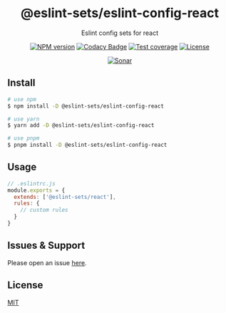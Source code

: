 <div style="text-align: center;" align="center">

# @eslint-sets/eslint-config-react

Eslint config sets for react

[![NPM version][npm-image]][npm-url]
[![Codacy Badge][codacy-image]][codacy-url]
[![Test coverage][codecov-image]][codecov-url]
[![License][license-image]][license-url]

[![Sonar][sonar-image]][sonar-url]

</div>

## Install

```bash
# use npm
$ npm install -D @eslint-sets/eslint-config-react

# use yarn
$ yarn add -D @eslint-sets/eslint-config-react

# use pnpm
$ pnpm install -D @eslint-sets/eslint-config-react
```

## Usage

```js
// .eslintrc.js
module.exports = {
  extends: ['@eslint-sets/react'],
  rules: {
    // custom rules
  }
}
```

## Issues & Support

Please open an issue [here](https://github.com/saqqdy/eslint-sets/issues).

## License

[MIT](LICENSE)

[npm-image]: https://img.shields.io/npm/v/@eslint-sets/eslint-config-react.svg?style=flat-square
[npm-url]: https://npmjs.org/package/@eslint-sets/eslint-config-react
[codacy-image]: https://app.codacy.com/project/badge/Grade/f70d4880e4ad4f40aa970eb9ee9d0696
[codacy-url]: https://www.codacy.com/gh/saqqdy/@eslint-sets/eslint-config-react/dashboard?utm_source=github.com&utm_medium=referral&utm_content=saqqdy/@eslint-sets/eslint-config-react&utm_campaign=Badge_Grade
[codecov-image]: https://img.shields.io/codecov/c/github/saqqdy/@eslint-sets/eslint-config-react.svg?style=flat-square
[codecov-url]: https://codecov.io/github/saqqdy/@eslint-sets/eslint-config-react?branch=master
[license-image]: https://img.shields.io/badge/License-MIT-blue.svg
[license-url]: LICENSE
[sonar-image]: https://sonarcloud.io/api/project_badges/quality_gate?project=saqqdy_eslint-sets
[sonar-url]: https://sonarcloud.io/dashboard?id=saqqdy_eslint-sets

